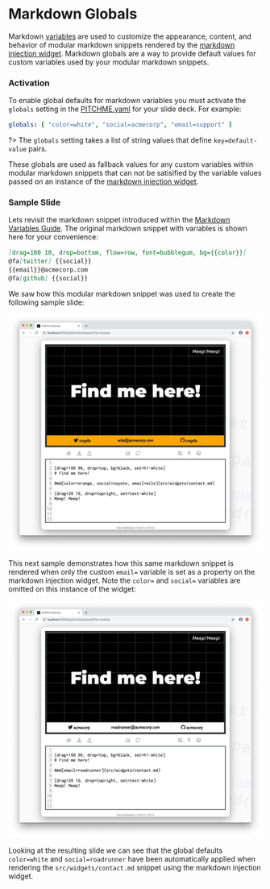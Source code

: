 # Markdown Globals

Markdown [variables](/modular-markdown/variables.md) are used to customize the appearance, content, and behavior of modular markdown snippets rendered by the [markdown injection widget](/modular-markdown/injection.md). Markdown globals are a way to provide default values for custom variables used by your modular markdown snippets. 

### Activation

To enable global defaults for markdown variables you must activate the `globals` setting in the [PITCHME.yaml](/conventions/pitchme-yaml.md) for your slide deck. For example:

```yaml
globals: [ "color=white", "social=acmecorp", "email=support" ]
```

?> The `globals` setting takes a list of string values that define `key=default-value` pairs.

These globals are used as fallback values for any custom variables within modular markdown snippets that can not be satisified by the variable values passed on an instance of the [markdown injection widget](/modular-markdown/injection.md).

### Sample Slide

Lets revisit the markdown snippet introduced within the [Markdown Variables Guide](/modular-markdown/variables.md). The original markdown snippet with variables is shown here for your convenience:

```markdown
[drag=100 10, drop=bottom, flow=row, font=bubblegum, bg={{color}}]
@fa[twitter] {{social}}
{{email}}@acmecorp.com
@fa[github] {{social}}
```

We saw how this modular markdown snippet was used to create the following sample slide:

![Sample slide demonstrating the markdown variables](../_images/gitpitch-modular-variables.png)

This next sample demonstrates how this same markdown snippet is rendered when only the custom `email=` variable is set as a property on the markdown injection widget. Note the `color=` and `social=` variables are omitted on this instance of the widget:

![Sample slide demonstrating the markdown globals](../_images/gitpitch-modular-globals.png)

Looking at the resulting slide we can see that the global defaults `color=white` and `social=roadrunner` have been automatically applied when rendering the `src/widgets/contact.md` snippet using the markdown injection widget.

